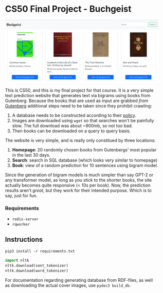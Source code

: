 # CS50 Final Project - Buchgeist

![](screenshot.png)

This is CS50, and this is my final project for that course. It is a very simple text
prediction website that generates text via bigrams using books from Gutenberg.
Because the books that are used as input are grabbed *from*
[Gutenberg](https://gutenberg.org) additional steps need to be taken since
they prohibit crawling:

1. A database needs to be constructed according to their
   [policy](https://www.gutenberg.org/policy/robot_access.html).
2. Images are downloaded using `wget` so that searches won't be painfully slow.
   The full download was about ~900mb, so not too bad.
3. Then books can be downloaded on a query to query basis.

The website is very simple, and is really only constitued by three locations:

1. **Homepage**: 20 randomly chosen books from Gutenbergs' most popular in the
   last 30 days.
2. **Search**: search in SQL database (which looks very similar to homepage)
3. **Book**: view of a random prediction for 10 sentences using bigram model.

Since the generation of bigram models is much simpler than say GPT-2 or any
transformer model, as long as you stick to the shorter books, the site actually
becomes quite responsive (< 10s per book). Now, the prediction results aren't
*great*, but they work for their intended purpose. Which is to say, just for
fun.


### Requirements

- `redis-server`
- `rqworker`

## Instructions

```
pip3 install -r requirements.txt
```

```python
import nltk
nltk.download(sent_tokenizer)
nltk.download(word_tokenizer)
```

For documentation regarding generating database from RDF-files, as well as
downloading the actual cover images, use `pydoc3 build_db`.
